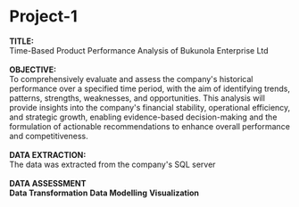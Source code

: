 # Project-1
**TITLE:** <br>
Time-Based Product Performance Analysis of Bukunola Enterprise Ltd <br><br>
**OBJECTIVE:** <br>
To comprehensively evaluate and assess the company's historical performance over a specified time period, with the aim of identifying trends, patterns, strengths, weaknesses, and opportunities. This analysis will provide insights into the company's financial stability, operational efficiency, and strategic growth, enabling evidence-based decision-making and the formulation of actionable recommendations to enhance overall performance and competitiveness. <br><br>
**DATA EXTRACTION:** <br>
The data was extracted from the company's SQL server <br><br>
**DATA ASSESSMENT** <br>
**Data Transformation**
**Data Modelling**
**Visualization**
